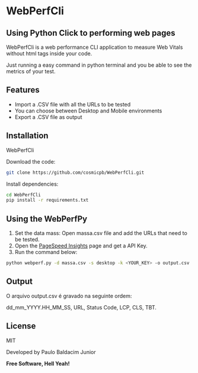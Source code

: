 # WebPerfCli
## Using Python Click to performing web pages

WebPerfCli is a web performance CLI application to measure Web Vitals without html tags inside your code.

Just running a easy command in python terminal and you be able to see the metrics of your test.

## Features

- Import a .CSV file with all the URLs to be tested
- You can choose between Desktop and Mobile environments
- Export a .CSV file as output

## Installation

WebPerfCli

Download the code:

```sh
git clone https://github.com/cosmicpb/WebPerfCli.git

```

Install dependencies:

```sh
cd WebPerfCli
pip install -r requirements.txt
```

## Using the WebPerfPy

1. Set the data mass: Open massa.csv file and add the URLs that need to be tested.
2. Open the [PageSpeed Insights](https://developers.google.com/speed/docs/insights/v5/get-started) page and get a API Key.
3. Run the command below:

```sh
python webperf.py -d massa.csv -s desktop -k <YOUR_KEY> -o output.csv
```

## Output
O arquivo output.csv é gravado  na seguinte ordem:

dd_mm_YYYY.HH_MM_SS, URL, Status Code, LCP, CLS, TBT.

## License
MIT

Developed by Paulo Baldacim Junior

**Free Software, Hell Yeah!**


